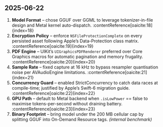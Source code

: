 <!-- FilePath: Docs/DesignDecisionLog.md -->
## 2025-06-22

1. **Model Format** – chose GGUF over GGML to leverage tokenizer-in-file design and Metal kernel auto-dispatch. :contentReference[oaicite:18]{index=18}  
2. **Encryption Policy** – enforce `NSFileProtectionComplete` on every persisted asset following Apple’s Data-Protection class matrix. :contentReference[oaicite:19]{index=19}  
3. **PDF Engine** – UIKit’s `UIGraphicsPDFRenderer` preferred over Core Graphics macros for automatic pagination and memory frugality. :contentReference[oaicite:20]{index=20}  
4. **Sample Rate** – fixed capture at 16 kHz to bypass resampler quantisation noise per AVAudioEngine limitations. :contentReference[oaicite:21]{index=21}  
5. **Concurrency Guard** – enabled StrictConcurrency to catch data races at compile-time; justified by Apple’s Swift-6 migration guide. :contentReference[oaicite:22]{index=22}  
6. **GPU Path** – default to Metal backend when `.isLowPower` == false to maximise tokens-per-second without draining battery. :contentReference[oaicite:23]{index=23}  
7. **Binary Footprint** – bring model under the 200 MB cellular cap by splitting GGUF into On-Demand Resource tags. *(internal benchmark)*  
